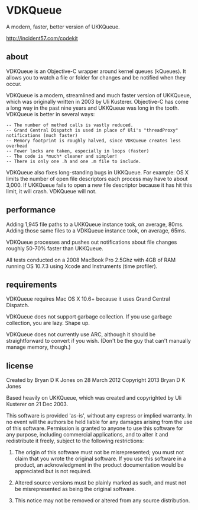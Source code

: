 VDKQueue
=======

A modern, faster, better version of UKKQueue.

<http://incident57.com/codekit>


about
-----

VDKQueue is an Objective-C wrapper around kernel queues (kQueues).
It allows you to watch a file or folder for changes and be notified when they occur.

VDKQueue is a modern, streamlined and much faster version of UKKQueue, which was originally written in 2003 by Uli Kusterer.
Objective-C has come a long way in the past nine years and UKKQueue was long in the tooth. VDKQueue is better in several ways:

	-- The number of method calls is vastly reduced.
	-- Grand Central Dispatch is used in place of Uli's "threadProxy" notifications (much faster)
	-- Memory footprint is roughly halved, since VDKQueue creates less overhead
	-- Fewer locks are taken, especially in loops (faster)
	-- The code is *much* cleaner and simpler!
	-- There is only one .h and one .m file to include.
	
VDKQueue also fixes long-standing bugs in UKKQueue. For example: OS X limits the number of open file descriptors each process
may have to about 3,000. If UKKQueue fails to open a new file descriptor because it has hit this limit, it will crash. VDKQueue will not.
	
	
	
performance
-----------

Adding 1,945 file paths to a UKKQueue instance took, on average, 80ms. 
Adding those same files to a VDKQueue instance took, on average, 65ms.

VDKQueue processes and pushes out notifications about file changes roughly 50-70% faster than UKKQueue.

All tests conducted on a 2008 MacBook Pro 2.5Ghz with 4GB of RAM running OS 10.7.3 using Xcode and Instruments (time profiler).

	


requirements
------------

VDKQueue requires Mac OS X 10.6+ because it uses Grand Central Dispatch.

VDKQueue does not support garbage collection. If you use garbage collection, you are lazy. Shape up.

VDKQueue does not currently use ARC, although it should be straightforward to convert if you wish. (Don't be the guy that can't manually manage memory, though.)




license
-------

Created by Bryan D K Jones on 28 March 2012
Copyright 2013 Bryan D K Jones

Based heavily on UKKQueue, which was created and copyrighted by Uli Kusterer on 21 Dec 2003.

This software is provided 'as-is', without any express or implied warranty. In no event will the authors be held liable for any damages arising from the use of this software. Permission is granted to anyone to use this software for any purpose, including commercial applications, and to alter it and redistribute it freely, subject to the following restrictions:

1. The origin of this software must not be misrepresented; you must not claim that you wrote the original software. If you use this software in a product, an acknowledgment in the product documentation would be appreciated but is not required.

2. Altered source versions must be plainly marked as such, and must not be misrepresented as being the original software.
	   
3. This notice may not be removed or altered from any source distribution.
